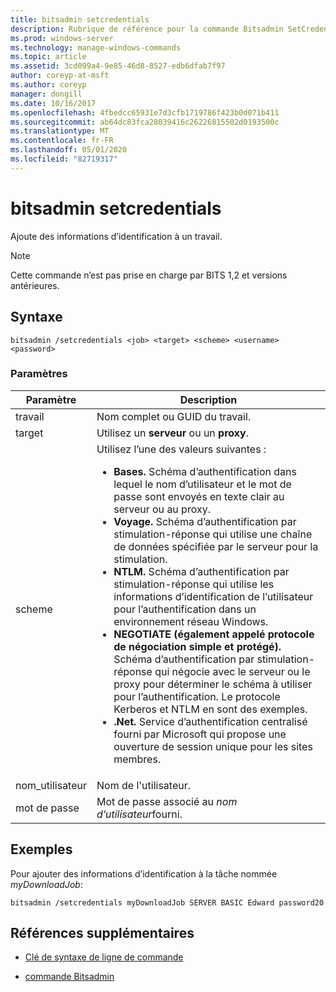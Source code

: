 ```yaml
---
title: bitsadmin setcredentials
description: Rubrique de référence pour la commande Bitsadmin SetCredentials, qui ajoute des informations d’identification à un travail.
ms.prod: windows-server
ms.technology: manage-windows-commands
ms.topic: article
ms.assetid: 3cd099a4-9e85-46d8-8527-edb6dfab7f97
author: coreyp-at-msft
ms.author: coreyp
manager: dongill
ms.date: 10/16/2017
ms.openlocfilehash: 4fbedcc65931e7d3cfb1719786f423b0d071b411
ms.sourcegitcommit: ab64dc83fca28039416c26226815502d0193500c
ms.translationtype: MT
ms.contentlocale: fr-FR
ms.lasthandoff: 05/01/2020
ms.locfileid: "82719317"
---
```

# <a name="bitsadmin-setcredentials"></a>bitsadmin setcredentials

Ajoute des informations d’identification à un travail.

> [!NOTE]
> Cette commande n’est pas prise en charge par BITS 1,2 et versions antérieures.

## <a name="syntax"></a>Syntaxe

```
bitsadmin /setcredentials <job> <target> <scheme> <username> <password>
```

### <a name="parameters"></a>Paramètres

| Paramètre | Description |
| -------------- | -------------- |
| travail | Nom complet ou GUID du travail. |
| target | Utilisez un **serveur** ou un **proxy**. |
| scheme | Utilisez l’une des valeurs suivantes :<ul><li>**Bases.** Schéma d’authentification dans lequel le nom d’utilisateur et le mot de passe sont envoyés en texte clair au serveur ou au proxy.</li><li>**Voyage.** Schéma d’authentification par stimulation-réponse qui utilise une chaîne de données spécifiée par le serveur pour la stimulation.</li><li>**NTLM.** Schéma d’authentification par stimulation-réponse qui utilise les informations d’identification de l’utilisateur pour l’authentification dans un environnement réseau Windows.</li><li>**NEGOTIATE (également appelé protocole de négociation simple et protégé).** Schéma d’authentification par stimulation-réponse qui négocie avec le serveur ou le proxy pour déterminer le schéma à utiliser pour l’authentification. Le protocole Kerberos et NTLM en sont des exemples.</li><li>**.Net.** Service d’authentification centralisé fourni par Microsoft qui propose une ouverture de session unique pour les sites membres.</li></ul> |
| nom_utilisateur | Nom de l'utilisateur. |
| mot de passe | Mot de passe associé au *nom d’utilisateur*fourni. |

## <a name="examples"></a>Exemples

Pour ajouter des informations d’identification à la tâche nommée *myDownloadJob*:

```
bitsadmin /setcredentials myDownloadJob SERVER BASIC Edward password20
```

## <a name="additional-references"></a>Références supplémentaires

- [Clé de syntaxe de ligne de commande](command-line-syntax-key.md)

- [commande Bitsadmin](bitsadmin.md)

